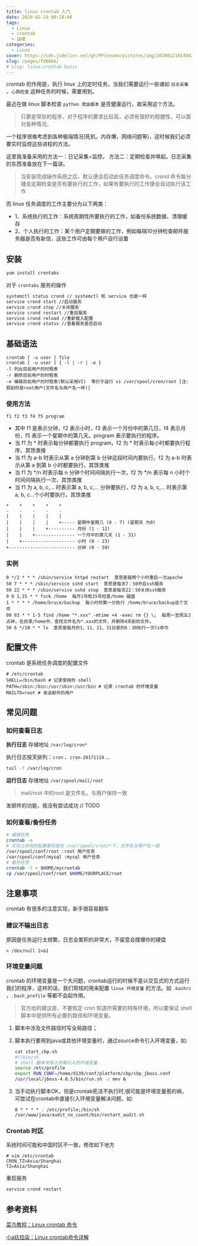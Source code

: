 ```yaml
---
title: linux crontab 入门
date: 2020-02-19 00:18:48
tags: 
  - Linux
  - crontab
  - 运维
categories: 
  - Linux
cover: https://cdn.jsdelivr.net/gh/PPsteven/pictures/img/20200121014942.png
slug: /pages/fd666e/
# slug: linux-crontab-basic
---
```


crontab 的作用是，执行 linux 上的定时任务。当我们需要运行一些诸如 `日志采集` 、`心跳检查` 这种任务的时候，需要用到。

最近在做 linux 脚本检查 `python 爬虫脚本` 是否健康运行，故采用这个方法。

> 只要是常驻的程序，对于程序的要求比较高，必须有很好的稳健性，可以面对各种情况。

一个程序很难考虑到各种极端情况(死机，内存爆，网络问题等)，这时候我们必须要实时监控这些进程的方法。

这里我准备采用的方法一：日记采集+监控， 方法二：定期检查并唤起。日志采集的东西准备放在下一篇讲。

> 当安装完成操作系统之后，默认便会启动此任务调度命令。crond 命令每分锺会定期检查是否有要执行的工作，如果有要执行的工作便会自动执行该工作

<!--more-->

而 linux 任务调度的工作主要分为以下两类：

- 1、系统执行的工作：系统周期性所要执行的工作，如备份系统数据、清理缓存
- 2、个人执行的工作：某个用户定期要做的工作，例如每隔10分钟检查邮件服务器是否有新信，这些工作可由每个用户自行设置

## 安装

```bash
yum install crontabs
```

对于 `crontabs` 服务的操作

```bash
systemctl status crond // systemctl 和 service 也是一样
service crond start //启动服务
service crond stop //关闭服务
service crond restart //重启服务
service crond reload //重新载入配置
service crond status //查看服务是否启动
```

## 基础语法

```
crontab [ -u user ] file
crontab [ -u user ] { -l | -r | -e } 
-l 列出目前用户的时程表
-r 删除目前用户的时程表
-e 编辑目前用户的时程表(默认采用VI)  等价于运行 vi /var/spool/cron/root [注:假如你是root用户(文件名与用户名一样)]
```

### 使用方法

```
f1 f2 f3 f4 f5 program
```

- 其中 f1 是表示分钟，f2 表示小时，f3 表示一个月份中的第几日，f4 表示月份，f5 表示一个星期中的第几天。program 表示要执行的程序。
- 当 f1 为 * 时表示每分钟都要执行 program，f2 为 * 时表示每小时都要执行程序，其馀类推
- 当 f1 为 a-b 时表示从第 a 分钟到第 b 分钟这段时间内要执行，f2 为 a-b 时表示从第 a 到第 b 小时都要执行，其馀类推
- 当 f1 为 */n 时表示每 n 分钟个时间间隔执行一次，f2 为 */n 表示每 n 小时个时间间隔执行一次，其馀类推
- 当 f1 为 a, b, c,... 时表示第 a, b, c,... 分钟要执行，f2 为 a, b, c,... 时表示第 a, b, c...个小时要执行，其馀类推

```
*    *    *    *    *
-    -    -    -    -
|    |    |    |    |
|    |    |    |    +----- 星期中星期几 (0 - 7) (星期天 为0)
|    |    |    +---------- 月份 (1 - 12) 
|    |    +--------------- 一个月中的第几天 (1 - 31)
|    +-------------------- 小时 (0 - 23)
+------------------------- 分钟 (0 - 59)
```

### 实例

```
0 */2 * * * /sbin/service httpd restart  意思是每两个小时重启一次apache 
50 7 * * * /sbin/service sshd start  意思是每天7：50开启ssh服务 
50 22 * * * /sbin/service sshd stop  意思是每天22：50关闭ssh服务 
0 0 1,15 * * fsck /home  每月1号和15号检查/home 磁盘 
1 * * * * /home/bruce/backup  每小时的第一分执行 /home/bruce/backup这个文件 
00 03 * * 1-5 find /home "*.xxx" -mtime +4 -exec rm {} \;  每周一至周五3点钟，在目录/home中，查找文件名为*.xxx的文件，并删除4天前的文件。
30 6 */10 * * ls  意思是每月的1、11、21、31日是的6：30执行一次ls命令
```

## 配置文件

crontab 是系统任务调度的配置文件

```
# /etc/crontab
SHELL=/bin/bash # 记录使用的 shell 
PATH=/sbin:/bin:/usr/sbin:/usr/bin # 记录 crontab 的环境变量
MAILTO=root # 发送邮件的用户 
```



## 常见问题

### 如何查看日志

**执行日志** 存储地址  `/var/log/cron*`

执行日志按天排列：`cron` 、`cron-20171119` ... 

```bash
tail -f /var/log/cron 
```

**运行日志** 存储地址 `/var/spool/mail/root`

> mail/root 中的root 是文件名，与用户保持一致

发邮件的功能，我没有尝试成功 // TODO



### 如何查看/备份任务

```bash
# 编辑任务
crontab -e 
# 实际上所有的配置都存放在 /var/spool/cron/*下，文件名与用户名一致
/var/spool/conf/root :root 用户任务
/var/spool/conf/mysql :mysql 用户任务
# 备份任务
crontab -l > $HOME/mycrontab
cp /var/spool/conf/root $HOME/YOURPLACE/root
```

## 注意事项

crontab 有很多的注意实现，新手很容易翻车

### 建议不输出日志

原因是任务运行太频繁，日志会累积的非常大，不留意会撑爆你的硬盘

```
> /dev/null 2>&1
```

### 环境变量问题

crontab 的环境变量是一个大问题，crontab运行的时候不是以交互式的方式运行我们的程序，这样的话，我们常规的用来配置 `linux 环境变量` 的方法。如 `.bashrc` ，`.bash_profile` 等都不会起作用。

> 官方给的建议是，不要假定 cron 知道所需要的特殊环境，所以要保证 shell 脚本中提供所有必要的路径和环境变量。

1. 脚本中涉及文件路径时写全局路径；

2. 脚本执行要用到java或其他环境变量时，通过source命令引入环境变量，如:

   ```bash
   cat start_cbp.sh
   #!/bin/sh
   # shell 脚本中写入所需引入的环境变量
   source /etc/profile
   export RUN_CONF=/home/d139/conf/platform/cbp/cbp_jboss.conf
   /usr/local/jboss-4.0.5/bin/run.sh -c mev &
   ```

3. 当手动执行脚本OK，但是crontab死活不执行时,很可能是环境变量惹的祸，可尝试在crontab中直接引入环境变量解决问题。如:

   ```
   0 * * * * . /etc/profile;/bin/sh /var/www/java/audit_no_count/bin/restart_audit.sh
   ```

### Crontab 时区

系统时间可能和中国时区不一致，修改如下地方

```
# vim /etc/crontab
CRON_TZ=Asia/Shanghai
TZ=Asia/Shanghai
```

重启服务

```bash
service crond restart
```



## 参考资料

[菜鸟教程：Linux crontab 命令](https://www.runoob.com/linux/linux-comm-crontab.html)

[小a玖拾柒：Linux crontab命令详解](https://www.cnblogs.com/ftl1012/p/crontab.html)

